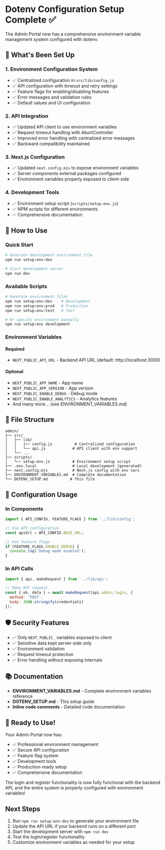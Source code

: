 # Dotenv Configuration Setup Complete ✅

The Admin Portal now has a comprehensive environment variable management system configured with dotenv.

## 🎯 What's Been Set Up

### 1. **Environment Configuration System**
- ✅ Centralized configuration in `src/lib/config.js`
- ✅ API configuration with timeout and retry settings
- ✅ Feature flags for enabling/disabling features
- ✅ Error messages and validation rules
- ✅ Default values and UI configuration

### 2. **API Integration**
- ✅ Updated API client to use environment variables
- ✅ Request timeout handling with AbortController
- ✅ Improved error handling with centralized error messages
- ✅ Backward compatibility maintained

### 3. **Next.js Configuration**
- ✅ Updated `next.config.mjs` to expose environment variables
- ✅ Server components external packages configured
- ✅ Environment variables properly exposed to client-side

### 4. **Development Tools**
- ✅ Environment setup script (`scripts/setup-env.js`)
- ✅ NPM scripts for different environments
- ✅ Comprehensive documentation

## 🚀 How to Use

### Quick Start
```bash
# Generate development environment file
npm run setup:env:dev

# Start development server
npm run dev
```

### Available Scripts
```bash
# Generate environment files
npm run setup:env:dev    # Development
npm run setup:env:prod   # Production  
npm run setup:env:test   # Test

# Or specify environment manually
npm run setup:env development
```

### Environment Variables

#### Required
- `NEXT_PUBLIC_API_URL` - Backend API URL (default: http://localhost:3000)

#### Optional
- `NEXT_PUBLIC_APP_NAME` - App name
- `NEXT_PUBLIC_APP_VERSION` - App version
- `NEXT_PUBLIC_ENABLE_DEBUG` - Debug mode
- `NEXT_PUBLIC_ENABLE_ANALYTICS` - Analytics features
- And many more... (see ENVIRONMENT_VARIABLES.md)

## 📁 File Structure

```
admin/
├── src/
│   ├── lib/
│   │   ├── config.js          # Centralized configuration
│   │   └── api.js            # API client with env support
│   └── ...
├── scripts/
│   └── setup-env.js          # Environment setup script
├── .env.local                # Local development (generated)
├── next.config.mjs           # Next.js config with env vars
├── ENVIRONMENT_VARIABLES.md  # Complete documentation
└── DOTENV_SETUP.md          # This file
```

## 🔧 Configuration Usage

### In Components
```javascript
import { API_CONFIG, FEATURE_FLAGS } from '../lib/config';

// Use API configuration
const apiUrl = API_CONFIG.BASE_URL;

// Use feature flags
if (FEATURE_FLAGS.ENABLE_DEBUG) {
  console.log('Debug mode enabled');
}
```

### In API Calls
```javascript
import { api, makeRequest } from '../lib/api';

// Make API request
const { ok, data } = await makeRequest(api.admin.login, {
  method: 'POST',
  body: JSON.stringify(credentials)
});
```

## 🛡️ Security Features

- ✅ Only `NEXT_PUBLIC_` variables exposed to client
- ✅ Sensitive data kept server-side only
- ✅ Environment validation
- ✅ Request timeout protection
- ✅ Error handling without exposing internals

## 📚 Documentation

- **ENVIRONMENT_VARIABLES.md** - Complete environment variables reference
- **DOTENV_SETUP.md** - This setup guide
- **Inline code comments** - Detailed code documentation

## 🎉 Ready to Use!

Your Admin Portal now has:
- ✅ Professional environment management
- ✅ Secure API configuration
- ✅ Feature flag system
- ✅ Development tools
- ✅ Production-ready setup
- ✅ Comprehensive documentation

The login and register functionality is now fully functional with the backend API, and the entire system is properly configured with environment variables!

## Next Steps

1. Run `npm run setup:env:dev` to generate your environment file
2. Update the API URL if your backend runs on a different port
3. Start the development server with `npm run dev`
4. Test the login/register functionality
5. Customize environment variables as needed for your setup
